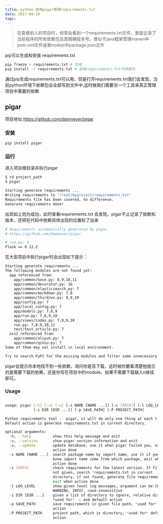 ```yaml
---
title: python 使用pigar管理requirements.txt
date: 2017-08-19
tags:
---
```



> 在查看别人的项目时，经常会看到一个requirements.txt文件，里面记录了当前程序的所有依赖包及其精确版本号。类似于java框架管理maven中pom.xml文件或者nodejs中package.json文件

pip可以生成和安装 requirements.txt

```bash
pip freeze > requirements.txt # 生成
pip install -r requirements.txt # 安装requirements.txt中依赖包
```

通过pip生成requirements.txt可以用，但是打开requirements.txt我们会发现，当前python环境下依赖包会全部写到文件中,这时候我们需要另一个工具来真正管理项目中需要的依赖

## pigar
项目地址:https://github.com/damnever/pigar
### 安装

```bash
pip install pigar
```
### 运行
进入项目根目录并执行pigar
```bash
$ cd project_path
$ pigar

Starting generate requirements ...
Writing requirements to "/root/myproject/requirements.txt"
Requirements file has been covered, no difference.
Generate requirements done!
```
出现如上则为成功，此时查看requirements.txt 会发现，pigar不止记录了依赖和版本，还把在代码中依赖具体出现的位置标了出来

```bash
# Requirements automatically generated by pigar.
# https://github.com/Damnever/pigar

# run.py: 3
Flask == 0.12.2
```

在大型项目中执行pigar时会出现如下提示：
```bash
Starting generate requirements ...
The following modules are not found yet:
  app referenced from:
    app/common/base.py: 8,9,10,11
    app/common/decorator.py: 16
    app/common/elasticsearch.py: 7
    app/common/markdown.py: 7,8
    app/common/third/wx.py: 8,9,10
    app/config.py: 7
    app/local_config.py: 7
    app/models.py: 7,8,9
    app/run.py: 7,8,9,10
    app/views/index.py: 7,8,9,10
    run.py: 7,8,9,10,11
    test/test_article.py: 7
  oss2 referenced from:
    app/common/aliyun.py: 7
    app/common/qiniu.py: 7
Some of them may not install in local environment.

Try to search PyPI for the missing modules and filter some unnecessary modules? (y/[N]) 

```
pigar会提示你本地找不到一些依赖，询问你是否下载，这时候你要看清楚他提示的是需要下载的依赖，还是你写在项目中的module，如果不需要下载输入n继续即可。

### Usage

```bash

usage: pigar [-h] [-v] [-u] [-s NAME [NAME ...]] [-c [PATH]] [-l LOG_LEVEL]
             [-i DIR [DIR ...]] [-p SAVE_PATH] [-P PROJECT_PATH]

Python requirements tool -- pigar, it will do only one thing at each time.
Default action is generate requirements.txt in current directory.

optional arguments:
  -h, --help          show this help message and exit
  -v, --version       show pigar version information and exit
  -u, --update        update database, use it when pigar failed you, exit when
                      action done
  -s NAME [NAME ...]  search package name by import name, use it if you do not
                      know import name come from which package, exit when
                      action done
  -c [PATH]           check requirements for the latest version. If file path
                      not given, search *requirements.txt in current
                      directory, if not found, generate file requirements.txt,
                      exit when action done
  -l LOG_LEVEL        show given level log messages, argument can be (ERROR,
                      WARNING, INFO), case-insensitive
  -i DIR [DIR ...]    given a list of directory to ignore, relative directory,
                      *used for* -c and default action
  -p SAVE_PATH        save requirements in given file path, *used for* default
                      action
  -P PROJECT_PATH     project path, which is directory, *used for* default
                      action
```
